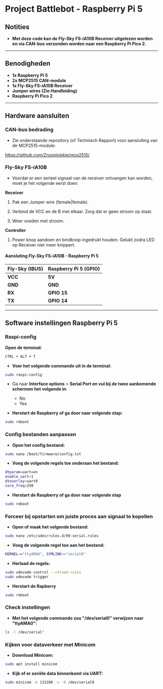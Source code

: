# Project Battlebot - Raspberry Pi 5

## Notities

- **Met deze code kan de Fly-Sky FS-iA10B Receiver uitgelezen worden en via CAN-bus verzonden worden naar een Raspberry Pi Pico 2.**

---

## Benodigheden
- **1x Raspberry Pi 5**
- **2x MCP2515 CAN-module**
- **1x Fly-Sky FS-iA10B Receiver**
- **Jumper wires (Zie Handleiding)**
- **Raspberry Pi Pico 2**

---

## Hardware aansluiten

### **CAN-bus bedrading**
- Zie onderstaande repository (of Technisch Rapport) voor aansluiting van de MCP2515-module:

https://github.com/Znooptokkie/mcp2515/

### **Fly-Sky FS-iA10B**
- Voordat er een serieel signaal van de receiver ontvangen kan worden, moet je het volgende eerst doen:

**Receiver**
1. Pak een Jumper wire (female|female).

2. Verbind de VCC en de B met elkaar. Zorg dat er geen stroom op staat.

3. Weer voeden met stroom.

**Controller**
1. Power knop aandoen en bindknop ingedrukt houden. Gelukt zodra LED op Receiver niet meer knippert.

#### Aansluting Fly-Sky FS-iA10B - Raspberry Pi 5

| **Fly-Sky (IBUS)** | **Raspberry Pi 5 (GPIO)** |
|-------------|---------------------------|
| **VCC** | **5V** |
| **GND** | **GND** |
| **RX** | **GPIO 15** |
| **TX** | **GPIO 14** |

---

## Software instellingen Raspberry Pi 5

### Raspi-config

**Open de terminal:**

```bash
CTRL + ALT + T
```

- **Voer het volgende commando uit in de terminal:**

```bash
sudo raspi-config
```

- Ga naar **Interface options** > **Serial Port en vul bij de twee aankomende schermen het volgende in**:
    * No 
    * Yes

- **Herstart de Raspberry of ga door naar volgende stap:**

```bash
sudo reboot
```


### Config bestanden aanpassen

- **Open het config bestand:**

```bash
sudo nano /boot/firmware/config.txt
```

- **Voeg de volgende regels toe onderaan het bestand:**

```bash
dtparam=uart=on
enable_uart=1
dtoverlay=uart0
core_freq=250
```

- **Herstart de Raspberry of ga door naar volgende stap**

```bash
sudo reboot
```


### Forceer bij opstarten om juiste proces aan signaal te kopellen

- **Open of maak het volgende bestand:**

```bash
sudo nano /etc/udev/rules.d/99-serial.rules
```

- **Voeg de volgende regel toe aan het bestand:**

```bash
KERNEL=="ttyAMA0", SYMLINK+="serial0"
```

- **Herlaad de regels:**

```bash
sudo udevadm control --reload-rules
sudo udevadm trigger
```

- **Herstart de Rapberry**

```bash
sudo reboot
```


### Check instellingen

- **Met het volgende commando zou "/dev/serial0" verwijzen naar "ttyAMA0":**

```bash
ls -l /dev/serial*
```


### Kijken voor dataverkeer met Minicom

- **Download Minicom:**

```bash
sudo apt install minicom
```

- **Kijk of er seriële data binnenkomt via UART:**

```bash
sudo minicom -b 115200 -o -D /dev/serial0
```

